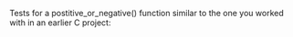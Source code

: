  Tests for a postitive_or_negative() function similar to the one you worked with in an earlier C project: